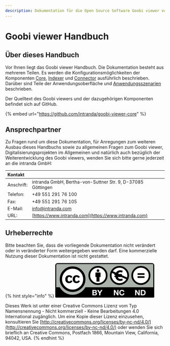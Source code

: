 ```yaml
---
description: Dokumentation für die Open Source Software Goobi viewer von intranda
---
```


# Goobi viewer Handbuch

## Über dieses Handbuch

Vor Ihnen liegt das Goobi viewer Handbuch. Die Dokumentation besteht aus mehreren Teilen. Es werden die Konfigurationsmöglichkeiten der Komponenten [Core](conf/1/), [Indexer](conf/2/) und [Connector](conf/3/) ausführlich beschrieben. Darüber sind Teile der Anwendungsoberfläche und [Anwendungsszenarien](misc/1/) beschrieben.

Der Quelltext des Goobi viewers und der dazugehörigen Komponenten befindet sich auf GitHub.

{% embed url="https://github.com/intranda/goobi-viewer-core" %}

## Ansprechpartner

Zu Fragen rund um diese Dokumentation, für Anregungen zum weiteren Ausbau dieses Handbuchs sowie zu allgemeinen Fragen zum Goobi viewer, Digitalisierungsprojekten im Allgemeinen und natürlich auch bezüglich der Weiterentwicklung des Goobi viewers, wenden Sie sich bitte gerne jederzeit an die intranda GmbH:

| **Kontakt** |  |
| :--- | :--- |
| Anschrift: | intranda GmbH, Bertha-von-Suttner Str. 9, D-37085 Göttingen |
| Telefon: | +49 551 291 76 100 |
| Fax: | +49 551 291 76 105 |
| E-Mail: | [info@intranda.com](mailto:info@intranda.com) |
| URL: | [https://www.intranda.com](https://www.intranda.com) |

## Urheberrechte

Bitte beachten Sie, dass die vorliegende Dokumentation nicht verändert oder in veränderter Form weitergegeben werden darf. Eine kommerzielle Nutzung dieser Dokumentation ist nicht gestattet.

{% hint style="info" %}
![](.gitbook/assets/cc.png) 

Dieses Werk ist unter einer Creative Commons Lizenz vom Typ Namensnennung - Nicht kommerziell - Keine Bearbeitungen 4.0 International zugänglich. Um eine Kopie dieser Lizenz einzusehen, konsultieren Sie [http://creativecommons.org/licenses/by-nc-nd/4.0/](http://creativecommons.org/licenses/by-nc-nd/4.0/) oder wenden Sie sich brieflich an Creative Commons, Postfach 1866, Mountain View, California, 94042, USA.
{% endhint %}


